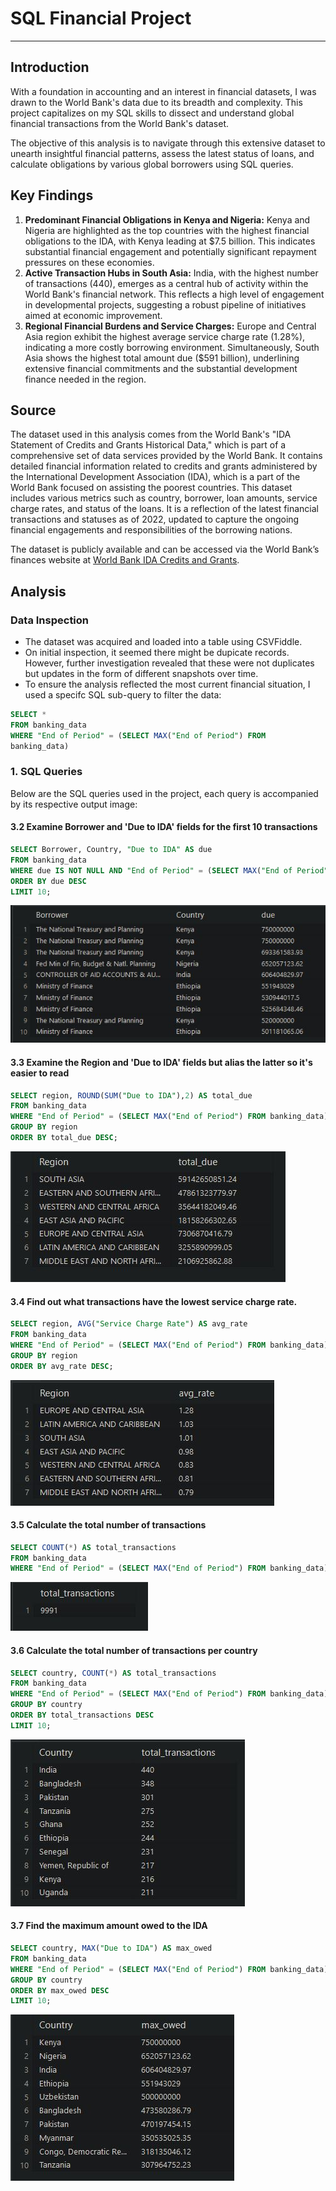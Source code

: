 # SQL Financial Project
---
## Introduction
With a foundation in accounting and an interest in financial datasets, I was drawn to the World Bank's data due to its breadth and complexity. This project capitalizes on my SQL skills to dissect and understand global
financial transactions from the World Bank's dataset. 

The objective of this analysis is to navigate through this extensive dataset to unearth insightful financial patterns, assess the latest status of loans, and calculate obligations by various global borrowers using SQL queries.

## Key Findings
1. **Predominant Financial Obligations in Kenya and Nigeria:** Kenya and Nigeria are highlighted as the top countries with the highest financial obligations to the IDA, with Kenya leading at $7.5 billion. This indicates substantial financial engagement and potentially significant repayment pressures on these economies.
2. **Active Transaction Hubs in South Asia:** India, with the highest number of transactions (440), emerges as a central hub of activity within the World Bank's financial network. This reflects a high level of engagement in developmental projects, suggesting a robust pipeline of initiatives aimed at economic improvement.
3. **Regional Financial Burdens and Service Charges:** Europe and Central Asia region exhibit the highest average service charge rate (1.28%), indicating a more costly borrowing environment. Simultaneously, South Asia shows the highest total amount due ($591 billion), underlining extensive financial commitments and the substantial development finance needed in the region.

## Source
The dataset used in this analysis comes from the World Bank's "IDA Statement of Credits and Grants Historical Data," which is part of a comprehensive set of data services provided by the World Bank. It contains
detailed financial information related to credits and grants administered by the International Development Association (IDA), which is a part of the World Bank focused on assisting the poorest countries. This dataset includes various metrics such as country, borrower, loan amounts, service charge rates, and status of the loans. It is a reflection of the latest financial transactions and statuses as of 2022, updated to capture the ongoing financial engagements and responsibilities of the borrowing nations.

The dataset is publicly available and can be accessed via the World Bank’s finances website at [World Bank IDA Credits and Grants](https://finances.worldbank.org/Loans-and-Credits/IDA-Statement-Of-Credits-and-Grants-Historical-Dat/tdwh-3krx).

## Analysis
### Data Inspection
- The dataset was acquired and loaded into a table using CSVFiddle.
- On initial inspection, it seemed there might be dupicate records. However, further investigation revealed that these were not duplicates but updates in the form of different snapshots over time.
- To ensure the analysis reflected the most current financial situation, I used a specifc SQL sub-query to filter the data:
```sql
SELECT *
FROM banking_data
WHERE "End of Period" = (SELECT MAX("End of Period") FROM
banking_data)
```

### 1. SQL Queries
Below are the SQL queries used in the project, each query is accompanied by its respective output image:

#### 3.2 Examine Borrower and 'Due to IDA' fields for the first 10 transactions
```sql
SELECT Borrower, Country, "Due to IDA" AS due
FROM banking_data
WHERE due IS NOT NULL AND "End of Period" = (SELECT MAX("End of Period") FROM banking_data)
ORDER BY due DESC
LIMIT 10;
```
<img src="images/SFP1.JPG?raw=true"/>

#### 3.3 Examine the Region and 'Due to IDA' fields but alias the latter so it's easier to read
```sql
SELECT region, ROUND(SUM("Due to IDA"),2) AS total_due
FROM banking_data
WHERE "End of Period" = (SELECT MAX("End of Period") FROM banking_data)
GROUP BY region
ORDER BY total_due DESC;
```
<img src="images/SFP2.JPG?raw=true"/>

#### 3.4 Find out what transactions have the lowest service charge rate.
```sql
SELECT region, AVG("Service Charge Rate") AS avg_rate
FROM banking_data
WHERE "End of Period" = (SELECT MAX("End of Period") FROM banking_data)
GROUP BY region
ORDER BY avg_rate DESC;
```
<img src="images/SFP3.JPG?raw=true"/>

#### 3.5 Calculate the total number of transactions
```sql
SELECT COUNT(*) AS total_transactions
FROM banking_data
WHERE "End of Period" = (SELECT MAX("End of Period") FROM banking_data);
```
<img src="images/SFP4.JPG?raw=true"/>

#### 3.6 Calculate the total number of transactions per country
```sql
SELECT country, COUNT(*) AS total_transactions
FROM banking_data
WHERE "End of Period" = (SELECT MAX("End of Period") FROM banking_data)
GROUP BY country
ORDER BY total_transactions DESC
LIMIT 10;
```
<img src="images/SFP5.JPG?raw=true"/>

#### 3.7 Find the maximum amount owed to the IDA
```sql
SELECT country, MAX("Due to IDA") AS max_owed
FROM banking_data
WHERE "End of Period" = (SELECT MAX("End of Period") FROM banking_data)
GROUP BY country
ORDER BY max_owed DESC
LIMIT 10;
```
<img src="images/SFP6.JPG?raw=true"/>
